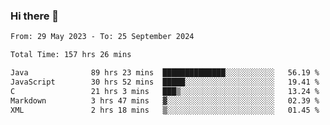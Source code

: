 ### Hi there 👋

<!--START_SECTION:waka-->

```txt
From: 29 May 2023 - To: 25 September 2024

Total Time: 157 hrs 26 mins

Java              89 hrs 23 mins  ██████████████░░░░░░░░░░░   56.19 %
JavaScript        30 hrs 52 mins  █████░░░░░░░░░░░░░░░░░░░░   19.41 %
C                 21 hrs 3 mins   ███▒░░░░░░░░░░░░░░░░░░░░░   13.24 %
Markdown          3 hrs 47 mins   ▓░░░░░░░░░░░░░░░░░░░░░░░░   02.39 %
XML               2 hrs 18 mins   ▒░░░░░░░░░░░░░░░░░░░░░░░░   01.45 %
```

<!--END_SECTION:waka-->
<!--
**the-beef-calculator/the-beef-calculator** is a ✨ _special_ ✨ repository because its `README.md` (this file) appears on your GitHub profile.

Here are some ideas to get you started:

- 🔭 I’m currently working on ...
- 🌱 I’m currently learning ...
- 👯 I’m looking to collaborate on ...
- 🤔 I’m looking for help with ...
- 💬 Ask me about ...
- 📫 How to reach me: ...
- 😄 Pronouns: ...
- ⚡ Fun fact: ...
-->
